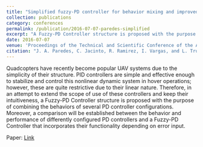 ```yaml
---
title: "Simplified fuzzy-PD controller for behavior mixing and improved performance in quadcopter attitude control systems"
collection: publications
category: conferences
permalink: /publication/2016-07-07-paredes-simplified
excerpt: "A Fuzzy-PD Controller structure is proposed with the purpose of combining the behaviors of several PD controller configurations."
date: 2016-07-07
venue: 'Proceedings of the Technical and Scientific Conference of the Andean Council'
citation: "J. A. Paredes, C. Jacinto, R. Ramirez, I. Vargas, and L. Trujillano, &quot;Simplified fuzzy-PD controller for behavior mixing and improved performance in quadcopter attitude control systems,&quot; in <i>Proc. Tech. Sci. Conf. Andean Council (ANDESCON),</i> IEEE, 2016, pp. 1–4."
---
```


Quadcopters have recently become popular UAV systems due to the simplicity of their structure. PID controllers are simple and effective enough to stabilize and control this nonlinear dynamic system in hover operations; however, these are quite restrictive due to their linear nature. Therefore, in an attempt to extend the scope of use of these controllers and keep their intuitiveness, a Fuzzy-PD Controller structure is proposed with the purpose of combining the behaviors of several PD controller configurations. Moreover, a comparison will be established between the behavior and performance of differently configured PD controllers and a Fuzzy-PD Controller that incorporates their functionality depending on error input.

Paper: <a href = "https://ieeexplore.ieee.org/document/7836217"> Link </a>
